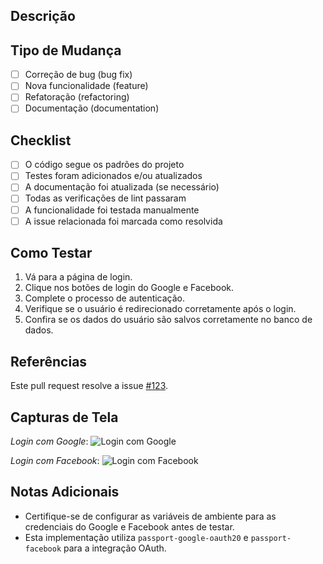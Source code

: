 ## Descrição

<!-- Descreva de forma sucinta o que este pull request faz. Explique o motivo da mudança e forneça o contexto necessário. -->

## Tipo de Mudança

- [ ] Correção de bug (bug fix)
- [ ] Nova funcionalidade (feature)
- [ ] Refatoração (refactoring)
- [ ] Documentação (documentation)

## Checklist

- [ ] O código segue os padrões do projeto
- [ ] Testes foram adicionados e/ou atualizados
- [ ] A documentação foi atualizada (se necessário)
- [ ] Todas as verificações de lint passaram
- [ ] A funcionalidade foi testada manualmente
- [ ] A issue relacionada foi marcada como resolvida

## Como Testar

<!-- Descreva os passos necessários para testar a funcionalidade/bug corrigido. -->

1. Vá para a página de login.
2. Clique nos botões de login do Google e Facebook.
3. Complete o processo de autenticação.
4. Verifique se o usuário é redirecionado corretamente após o login.
5. Confira se os dados do usuário são salvos corretamente no banco de dados.

## Referências

<!-- Adicione links para issues relacionadas e outras referências relevantes. -->

Este pull request resolve a issue [#123](https://github.com/seu-repositorio/issues/123).

## Capturas de Tela

<!-- Se aplicável, adicione capturas de tela para demonstrar as mudanças visuais. -->

*Login com Google*:
![Login com Google](https://via.placeholder.com/300)

*Login com Facebook*:
![Login com Facebook](https://via.placeholder.com/300)

## Notas Adicionais

<!-- Adicione qualquer outra informação relevante que não se encaixe nas categorias acima. -->

- Certifique-se de configurar as variáveis de ambiente para as credenciais do Google e Facebook antes de testar.
- Esta implementação utiliza `passport-google-oauth20` e `passport-facebook` para a integração OAuth.